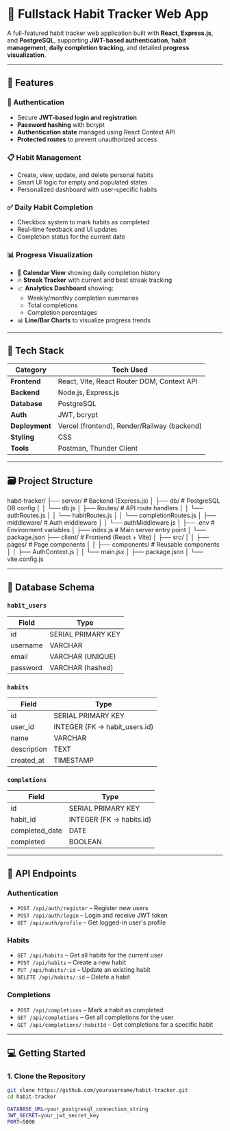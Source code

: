 # 🌱 Fullstack Habit Tracker Web App

A full-featured habit tracker web application built with **React**, **Express.js**, and **PostgreSQL**, supporting **JWT-based authentication**, **habit management**, **daily completion tracking**, and detailed **progress visualization**.

---

## 🚀 Features

### 🔐 Authentication
- Secure **JWT-based login and registration**
- **Password hashing** with bcrypt
- **Authentication state** managed using React Context API
- **Protected routes** to prevent unauthorized access

### 📋 Habit Management
- Create, view, update, and delete personal habits
- Smart UI logic for empty and populated states
- Personalized dashboard with user-specific habits

### ✅ Daily Habit Completion
- Checkbox system to mark habits as completed
- Real-time feedback and UI updates
- Completion status for the current date

### 📊 Progress Visualization
- 📅 **Calendar View** showing daily completion history
- 🔥 **Streak Tracker** with current and best streak tracking
- 📈 **Analytics Dashboard** showing:
  - Weekly/monthly completion summaries
  - Total completions
  - Completion percentages
- 📊 **Line/Bar Charts** to visualize progress trends

---

## 🧰 Tech Stack

| Category      | Tech Used                             |
|---------------|----------------------------------------|
| **Frontend**  | React, Vite, React Router DOM, Context API |
| **Backend**   | Node.js, Express.js                   |
| **Database**  | PostgreSQL                            |
| **Auth**      | JWT, bcrypt                           |
| **Deployment**| Vercel (frontend), Render/Railway (backend) |
| **Styling**   | CSS                                    |
| **Tools**     | Postman, Thunder Client               |

---

## 🗃️ Project Structure

habit-tracker/
├── server/ # Backend (Express.js)
│ ├── db/ # PostgreSQL DB config
│ │ └── db.js
│ ├── Routes/ # API route handlers
│ │ └── authRoutes.js
│ │ └── habitRoutes.js
│ │ └── completionRoutes.js
│ ├── middleware/ # Auth middleware
│ │ └── authMiddleware.js
│ ├── .env # Environment variables
│ ├── index.js # Main server entry point
│ └── package.json
├── client/ # Frontend (React + Vite)
│ ├── src/
│ │ ├── pages/ # Page components
│ │ ├── components/ # Reusable components
│ │ ├── AuthContext.js
│ │ └── main.jsx
│ ├── package.json
│ └── vite.config.js


---

## 🧾 Database Schema

### `habit_users`  
| Field     | Type     |
|-----------|----------|
| id        | SERIAL PRIMARY KEY |
| username  | VARCHAR  |
| email     | VARCHAR (UNIQUE) |
| password  | VARCHAR (hashed) |

### `habits`  
| Field       | Type      |
|-------------|-----------|
| id          | SERIAL PRIMARY KEY |
| user_id     | INTEGER (FK → habit_users.id) |
| name        | VARCHAR   |
| description | TEXT      |
| created_at  | TIMESTAMP |

### `completions`  
| Field          | Type      |
|----------------|-----------|
| id             | SERIAL PRIMARY KEY |
| habit_id       | INTEGER (FK → habits.id) |
| completed_date | DATE      |
| completed      | BOOLEAN   |

---

## 📡 API Endpoints

### **Authentication**
- `POST /api/auth/register` – Register new users
- `POST /api/auth/login` – Login and receive JWT token
- `GET /api/auth/profile` – Get logged-in user's profile

### **Habits**
- `GET /api/habits` – Get all habits for the current user
- `POST /api/habits` – Create a new habit
- `PUT /api/habits/:id` – Update an existing habit
- `DELETE /api/habits/:id` – Delete a habit

### **Completions**
- `POST /api/completions` – Mark a habit as completed
- `GET /api/completions` – Get all completions for the user
- `GET /api/completions/:habitId` – Get completions for a specific habit

---

## 💻 Getting Started

### 1. Clone the Repository
```bash
git clone https://github.com/yourusername/habit-tracker.git
cd habit-tracker

DATABASE_URL=your_postgresql_connection_string
JWT_SECRET=your_jwt_secret_key
PORT=5000
